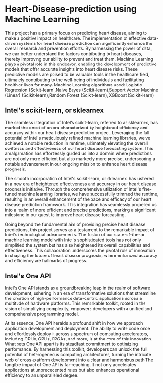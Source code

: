 # Heart-Disease-prediction using Machine Learning

This project has a primary focus on predicting heart disease, aiming to make a positive impact on healthcare. The implementation of effective data-driven systems for heart disease prediction can significantly enhance the overall research and prevention efforts. By harnessing the power of data, we can better understand the factors contributing to heart diseases, thereby improving our ability to prevent and treat them. Machine Learning plays a pivotal role in this endeavor, enabling the development of predictive models that offer accurate insights into heart disease risks. These predictive models are poised to be valuable tools in the healthcare field, ultimately contributing to the well-being of individuals and facilitating healthier lives for many.
Machine Learning algorithms used:
Logistic Regression (Scikit-learn),Naive Bayes (Scikit-learn),Support Vector Machine (Linear) (Scikit-learn),Random Forest (Scikit-learn),
XGBoost (Scikit-learn)

## Intel's scikit-learn, or sklearnex

The seamless integration of Intel's scikit-learn, referred to as sklearnex, has marked the onset of an era characterized by heightened efficiency and accuracy within our heart disease prediction project. Leveraging the full potential of Intel's meticulously refined machine learning libraries, we've achieved a notable reduction in runtime, ultimately elevating the overall swiftness and effectiveness of our heart disease forecasting system. This amalgamation has effortlessly guided us into a domain where predictions are not only more efficient but also markedly more precise, underscoring a notable advancement in our ongoing mission to enhance heart disease prognosis.

The smooth incorporation of Intel's scikit-learn, or sklearnex, has ushered in a new era of heightened effectiveness and accuracy in our heart disease prognosis initiative. Through the comprehensive utilization of Intel's fine-tuned machine learning libraries, we have successfully trimmed the runtime, resulting in an overall enhancement of the pace and efficacy of our heart disease prediction framework. This integration has seamlessly propelled us into a realm of more efficient and precise predictions, marking a significant milestone in our quest to improve heart disease forecasting.

Going beyond the fundamental aim of providing precise heart disease predictions, this project serves as a testament to the remarkable impact of Intel's technological advancements. The fusion of our state-of-the-art machine learning model with Intel's sophisticated tools has not only simplified the system but has also heightened its overall capabilities and effectiveness. This collaboration underscores the pivotal role of innovation in shaping the future of heart disease prognosis, where enhanced accuracy and efficiency are hallmarks of progress.

## Intel's One API

Intel's One API stands as a groundbreaking leap in the realm of software development, ushering in an era of transformative solutions that streamline the creation of high-performance data-centric applications across a multitude of hardware platforms. This remarkable toolkit, rooted in the vision of simplifying complexity, empowers developers with a unified and comprehensive programming model.

At its essence, One API heralds a profound shift in how we approach application development and deployment. The ability to write code once and effortlessly deploy it across a spectrum of computing accelerators, including CPUs, GPUs, FPGAs, and more, is at the core of this innovation. What sets One API apart is its steadfast commitment to optimizing performance. By harnessing this toolkit, developers can unlock the full potential of heterogeneous computing architectures, turning the intricate web of cross-platform development into a clear and harmonious path.The tangible impact of One API is far-reaching. It not only accelerates applications at unprecedented rates but also enhances operational efficiency to an unparalleled degree. 









